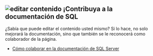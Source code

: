 ## <a name="edit-content-contribute-to-sql-documentation"></a>![editar contenido](../media/edit-topic-pencil.png) ¡Contribuya a la documentación de SQL
¿Sabía que puede editar el contenido usted mismo? Si lo hace, no solo mejorará la documentación, sino que también se le reconocerá como colaborador de la página.
- [Cómo colaborar en la documentación de SQL Server](https://docs.microsoft.com/sql/sql-server/sql-server-docs-contribute)
